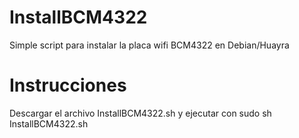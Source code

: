 InstallBCM4322
==============

Simple script para instalar la placa wifi BCM4322 en Debian/Huayra

Instrucciones
=============
Descargar el archivo InstallBCM4322.sh y ejecutar con sudo sh InstallBCM4322.sh

